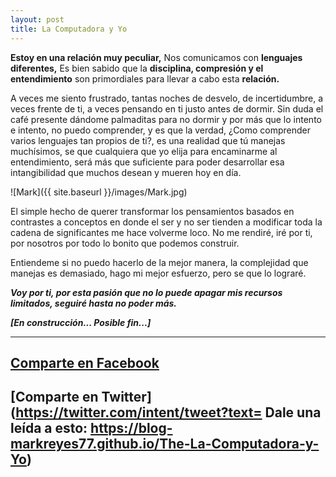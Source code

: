 ```yaml
---
layout: post
title: La Computadora y Yo 
---
```


**Estoy en una relación muy peculiar,** 
Nos comunicamos con **lenguajes diferentes,** 
Es bien sabido que la **disciplina, compresión y el entendimiento** son primordiales para llevar a cabo esta **relación.**

A veces me siento frustrado, tantas noches de desvelo,  de incertidumbre, a veces frente de ti, a veces pensando en ti justo antes de dormir. Sin duda el café presente dándome palmaditas para no dormir y por más que lo intento e intento,  no puedo comprender, y es que la verdad, ¿Como comprender varios lenguajes tan propios de ti?, es una realidad  que tú manejas muchísimos, se que cualquiera que yo elija para encaminarme al entendimiento, será más que suficiente para poder desarrollar esa intangibilidad que muchos desean y mueren hoy en día.

![Mark]({{ site.baseurl }}/images/Mark.jpg)

El simple hecho de querer transformar los pensamientos basados en contrastes a conceptos en donde el ser y no ser tienden a modificar toda la cadena de significantes me hace volverme loco.
No me rendiré, iré por ti, por nosotros por todo lo bonito que podemos construir.

Entiendeme si no puedo hacerlo de la mejor manera, la complejidad que manejas es demasiado, hago mi mejor esfuerzo, pero se que lo lograré.

***Voy por ti, por esta pasión que no lo puede apagar mis recursos limitados, seguiré hasta no poder más.***

***[En construcción... Posible fin...]***


***

## [Comparte en Facebook](https://www.facebook.com/sharer/sharer.php?u=https://blog-markreyes77.github.io/The-La-Computadora-y-Yo "Comparte en Facebook")

## [Comparte en Twitter](https://twitter.com/intent/tweet?text= Dale una leída a esto: https://blog-markreyes77.github.io/The-La-Computadora-y-Yo)
